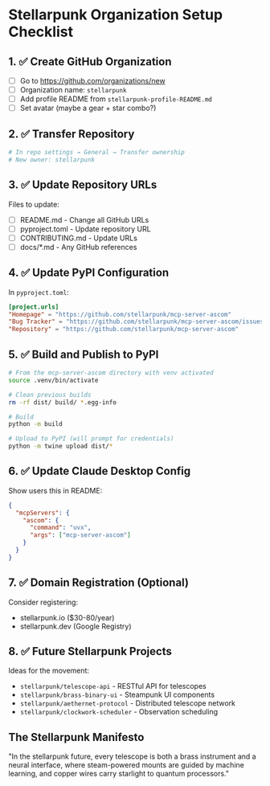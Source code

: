 # Stellarpunk Organization Setup Checklist

## 1. ✅ Create GitHub Organization
- [ ] Go to https://github.com/organizations/new
- [ ] Organization name: `stellarpunk`
- [ ] Add profile README from `stellarpunk-profile-README.md`
- [ ] Set avatar (maybe a gear + star combo?)

## 2. ✅ Transfer Repository
```bash
# In repo settings → General → Transfer ownership
# New owner: stellarpunk
```

## 3. ✅ Update Repository URLs
Files to update:
- [ ] README.md - Change all GitHub URLs
- [ ] pyproject.toml - Update repository URL
- [ ] CONTRIBUTING.md - Update URLs
- [ ] docs/*.md - Any GitHub references

## 4. ✅ Update PyPI Configuration
In `pyproject.toml`:
```toml
[project.urls]
"Homepage" = "https://github.com/stellarpunk/mcp-server-ascom"
"Bug Tracker" = "https://github.com/stellarpunk/mcp-server-ascom/issues"
"Repository" = "https://github.com/stellarpunk/mcp-server-ascom"
```

## 5. ✅ Build and Publish to PyPI
```bash
# From the mcp-server-ascom directory with venv activated
source .venv/bin/activate

# Clean previous builds
rm -rf dist/ build/ *.egg-info

# Build
python -m build

# Upload to PyPI (will prompt for credentials)
python -m twine upload dist/*
```

## 6. ✅ Update Claude Desktop Config
Show users this in README:
```json
{
  "mcpServers": {
    "ascom": {
      "command": "uvx",
      "args": ["mcp-server-ascom"]
    }
  }
}
```

## 7. ✅ Domain Registration (Optional)
Consider registering:
- stellarpunk.io ($30-80/year)
- stellarpunk.dev (Google Registry)

## 8. ✅ Future Stellarpunk Projects
Ideas for the movement:
- `stellarpunk/telescope-api` - RESTful API for telescopes
- `stellarpunk/brass-binary-ui` - Steampunk UI components
- `stellarpunk/aethernet-protocol` - Distributed telescope network
- `stellarpunk/clockwork-scheduler` - Observation scheduling

## The Stellarpunk Manifesto
"In the stellarpunk future, every telescope is both a brass instrument and a neural interface, where steam-powered mounts are guided by machine learning, and copper wires carry starlight to quantum processors."